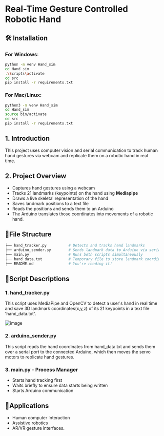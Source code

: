 # Real-Time Gesture Controlled Robotic Hand

## 🛠️ Installation
### For **Windows**:
```bash
python -m venv Hand_sim
cd Hand_sim
.\Scripts\activate
cd src
pip install -r requirements.txt
```

### For **Mac/Linux**:
```bash 
python3 -m venv Hand_sim
cd Hand_sim
source bin/activate
cd src
pip install -r requirements.txt
```


## 1. Introduction
This project uses computer vision and serial communication to track human hand gestures via webcam and replicate them on a robotic hand in real time.

## 2. Project Overview
- Captures hand gestures using a webcam
- Tracks 21 landmarks (keypoints) on the hand using **Mediapipe**
- Draws a live skeletal representation of the hand
- Saves landmark positions to a text file
- Reads the positions and sends them to an Arduino
- The Arduino translates those coordinates into movements of a robotic hand. 


## :file_folder:File Structure
 ```bash .
 ├── hand_tracker.py          # Detects and tracks hand landmarks 
├── arduino_sender.py        # Sends landmark data to Arduino via serial 
├── main.py                  # Runs both scripts simultaneously
 ├── hand_data.txt            # Temporary file to store landmark coordinates 
├── README.md                # You're reading it! 
``` 

## :page_with_curl:Script Descriptions
### 1. hand_tracker.py
This script uses MediaPipe and OpenCV to detect a user's hand in real time and save 3D landmark coordinates(x,y,z) of its 21 keypoints in a text file 'hand_data.txt'.

![image](Photos/hand-1.jpg)

### 2. arduino_sender.py
This script reads the hand coordinates from hand_data.txt and sends them over a serial port to the connected Arduino, which then moves the servo motors to replicate hand gestures.

### 3. main.py - Process Manager

- Starts hand tracking first
- Waits briefly to ensure data starts being written
- Starts Arduino communication


## :rocket:Applications
- Human computer Interaction
- Assistive robotics
- AR/VR gesture interfaces.
